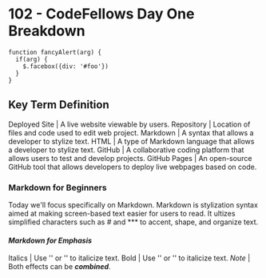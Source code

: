 # 102 - CodeFellows Day One Breakdown

    function fancyAlert(arg) {
      if(arg) {
        $.facebox({div: '#foo'})
      }
    }
        

## Key Term Definition

Deployed Site | A live website viewable by users.
Repository | Location of files and code used to edit web project.
Markdown | A syntax that allows a developer to stylize text.
HTML | A type of Markdown language that allows a developer to stylize text.
GitHub | A collaborative coding platform that allows users to test and develop projects.
GitHub Pages | An open-source GitHub tool that allows developers to deploy live webpages based on code.

### Markdown for Beginners

Today we'll focus specifically on Markdown. Markdown is stylization syntax aimed at making screen-based text easier for users to read. It ultizes simplified characters such as *#* and *** to accent, shape, and organize text.

#### *Markdown for Emphasis*

Italics | Use '<addr>' or '<addr>' to italicize text.
Bold | Use '<addr>' or '<addr>' to italicize text.
*Note* | Both effects can be ***combined***.
